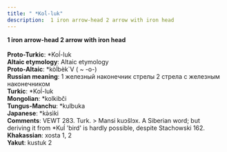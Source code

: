 ```yaml
---
title: " *Koĺ-luk"
description:  1 iron arrow-head 2 arrow with iron head
---
```

<p data-pagefind-weight="0.5">
<strong> 1 iron arrow-head 2 arrow with iron head</strong><br><br>
<strong>Proto-Turkic</strong>:  *Koĺ-luk<br>
<strong>Altaic etymology</strong>:  Altaic etymology<br>
<strong> Proto-Altaic</strong>:  *kòĺbèk`V ( ~ -o-)<br>
<strong>Russian meaning</strong>:  1 железный наконечник стрелы 2 стрела с железным наконечником<br>
<strong>Turkic</strong>:  *Koĺ-luk<br>
<strong>Mongolian</strong>:  *kolkibči<br>
<strong>Tungus-Manchu</strong>:  *kulbuka<br>
<strong>Japanese</strong>:  *kǝ̀sìki<br>
<strong>Comments</strong>:  VEWT 283. Turk. > Mansi kuɔšlɔx. A Siberian word; but deriving it from *Kuĺ 'bird' is hardly possible, despite Stachowski 162.<br>
<strong>Khakassian</strong>:  xosta 1, 2<br>
<strong>Yakut</strong>:  kustuk 2<br>

</p>
